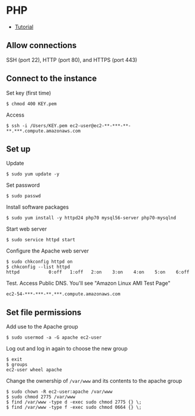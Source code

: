 # PHP
* [Tutorial](http://docs.aws.amazon.com/AWSEC2/latest/UserGuide/install-LAMP.html)

## Allow connections
SSH (port 22), HTTP (port 80), and HTTPS (port 443)

## Connect to the instance
Set key (first time)
```terminal
$ chmod 400 KEY.pem
```

Access
```terminal
$ ssh -i /Users/KEY.pem ec2-user@ec2-**-***-**-**.***.compute.amazonaws.com
```

## Set up

Update
```terminal
$ sudo yum update -y
```

Set password
```terminal
$ sudo passwd
```

Install software packages
```terminal
$ sudo yum install -y httpd24 php70 mysql56-server php70-mysqlnd
```

Start web server
```terminal
$ sudo service httpd start
```

Configure the Apache web server
```terminal
$ sudo chkconfig httpd on
$ chkconfig --list httpd
httpd           0:off   1:off   2:on    3:on    4:on    5:on    6:off
```

Test. Access Public DNS. You'll see "Amazon Linux AMI Test Page"
```
ec2-54-***-***-**.***.compute.amazonaws.com
```

## Set file permissions

Add use to the Apache group
```terminal
$ sudo usermod -a -G apache ec2-user
```

Log out and log in again to choose the new group
```terminal
$ exit
$ groups
ec2-user wheel apache
```

Change the ownership of `/var/www` and its contents to the apache group
```terminal
$ sudo chown -R ec2-user:apache /var/www
$ sudo chmod 2775 /var/www
$ find /var/www -type d -exec sudo chmod 2775 {} \;
$ find /var/www -type f -exec sudo chmod 0664 {} \;
```
